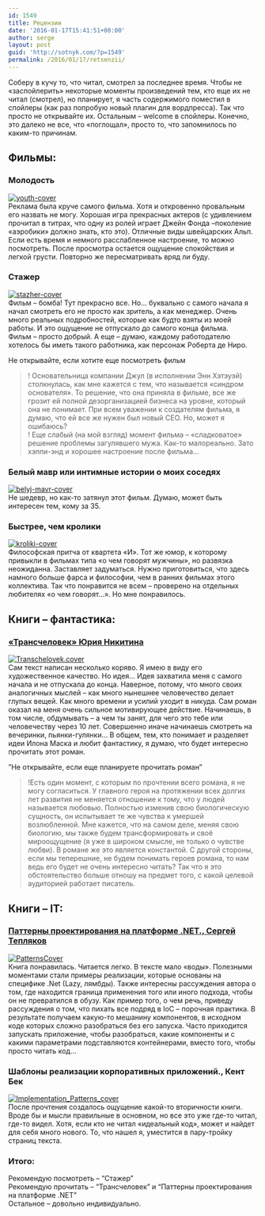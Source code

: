 ```yaml
---
id: 1549
title: Рецензии
date: '2016-01-17T15:41:51+00:00'
author: serge
layout: post
guid: 'http://sotnyk.com/?p=1549'
permalink: /2016/01/17/retsenzii/
---
```


Соберу в кучу то, что читал, смотрел за последнее время. Чтобы не «заспойлерить» некоторые моменты произведений тем, кто еще их не читал (смотрел), но планирует, я часть содержимого поместил в спойлеры (как раз попробую новый плагин для вордпресса). Так что просто не открывайте их. Остальным – welcome в спойлеры. Конечно, это далеко не все, что «поглощал», просто то, что запомнилось по каким-то причинам.

## Фильмы:

### Молодость

[![youth-cover](https://sotnyk.github.io/wp-content/uploads/2016/01/youth-cover-225x300.jpg)](https://sotnyk.github.io/wp-content/uploads/2016/01/youth-cover.jpg)  
Реклама была круче самого фильма. Хотя и откровенно провальным его назвать не могу. Хорошая игра прекрасных актеров (с удивлением прочитал в титрах, что одну из ролей играет Джейн Фонда –поколение «аэробики» должно знать, кто это). Отличные виды швейцарских Альп. Если есть время и немного расслабленное настроение, то можно посмотреть. После просмотра остается ощущение спокойствия и легкой грусти. Повторно же пересматривать вряд ли буду.

### Стажер

[![stazher-cover](https://sotnyk.github.io/wp-content/uploads/2016/01/stazher-cover-200x300.jpg)](https://sotnyk.github.io/wp-content/uploads/2016/01/stazher-cover.jpg)  
Фильм – бомба! Тут прекрасно все. Но… буквально с самого начала я начал смотреть его не просто как зритель, а как менеджер. Очень много реальных подробностей, которые как будто взяты из моей работы. И это ощущение не отпускало до самого конца фильма.  
Фильм – просто добрый. А еще – думаю, каждому работодателю хотелось бы иметь такого работника, как персонаж Роберта де Ниро.  

Не открывайте, если хотите еще посмотреть фильм 
>! Основательница компании Джул (в исполнении Энн Хэтэуэй) столкнулась, как мне кажется с тем, что называется «синдром основателя». То решение, что она приняла в фильме, все же грозит ей полной дезорганизацией бизнеса на уровне, который она не понимает. При всем уважении к создателям фильма, я думаю, что ей все же нужен был новый CEO. Но, может я ошибаюсь?  
>! Еще слабый (на мой взгляд) момент фильма – «сладковатое» решение проблемы загулявшего мужа. Как-то малореально. Зато хэппи-энд и хорошее настроение после фильма…  


### Белый мавр или интимные истории о моих соседях

[![belyj-mavr-cover](https://sotnyk.github.io/wp-content/uploads/2016/01/belyj-mavr-cover-212x300.jpg)](https://sotnyk.github.io/wp-content/uploads/2016/01/belyj-mavr-cover.jpg)  
Не шедевр, но как-то затянул этот фильм. Думаю, может быть интересен тем, кому за 35.

### Быстрее, чем кролики

[![kroliki-cover](https://sotnyk.github.io/wp-content/uploads/2016/01/kroliki-cover-207x300.jpg)](https://sotnyk.github.io/wp-content/uploads/2016/01/kroliki-cover.jpg)  
Философская притча от квартета «И». Тот же юмор, к которому привыкли в фильмах типа «о чем говорят мужчины», но развязка неожиданна. Заставляет задуматься. Нужно приготовиться, что здесь намного больше фарса и философии, чем в ранних фильмах этого коллектива. Так что понравится не всем – проверено на отдельных любителях «о чем говорят…». Но мне понравилось.

## Книги – фантастика:

### [«Трансчеловек» Юрия Никитина](https://ru.wikipedia.org/wiki/%D0%A2%D1%80%D0%B0%D0%BD%D1%81%D1%87%D0%B5%D0%BB%D0%BE%D0%B2%D0%B5%D0%BA_(%D1%80%D0%BE%D0%BC%D0%B0%D0%BD))

[![Transchelovek.cover](https://sotnyk.github.io/wp-content/uploads/2016/01/Transchelovek.cover_-191x300.jpg)](https://sotnyk.github.io/wp-content/uploads/2016/01/Transchelovek.cover_.jpg)  
Сам текст написан несколько коряво. Я имею в виду его художественное качество. Но идея… Идея захватила меня с самого начала и не отпускала до конца. Наверное, потому, что много своих аналогичных мыслей – как много нынешнее человечество делает глупых вещей. Как много времени и усилий уходит в никуда. Сам роман оказал на меня очень сильное мотивирующее действие. Начинаешь, в том числе, обдумывать – а чем ты занят, для чего это тебе или человечеству через 10 лет. Совершенно иначе начинаешь смотреть на вечеринки, пьянки-гулянки… В общем, тем, кто понимает и разделяет идеи Илона Маска и любит фантастику, я думаю, что будет интересно прочитать этот роман.  

”Не открывайте, если еще планируете прочитать роман”
>!Есть один момент, с которым по прочтении всего романа, я не могу согласиться. У главного героя на протяжении всех долгих лет развития не меняется отношение к тому, что у людей называется любовью. Полностью изменив свою биологическую сущность, он испытывает те же чувства к умершей возлюбленной. Мне кажется, что на самом деле, меняя свою биологию, мы также будем трансформировать и своё мироощущение (я уже в широком смысле, не только о чувстве любви). В романе же это является константой. С другой стороны, если мы теперешние, не будем понимать героев романа, то нам ведь его будет не очень интересно читать? Так что я это обстоятельство больше отношу на предмет того, с какой целевой аудиторией работает писатель.

## Книги – IT:

### [Паттерны проектирования на платформе .NET., Сергей Тепляков](http://sergeyteplyakov.blogspot.com/2016/01/retrospective-2015.html)


[![PatternsCover](https://sotnyk.github.io/wp-content/uploads/2016/01/PatternsCover-211x300.jpg)](https://sotnyk.github.io/wp-content/uploads/2016/01/PatternsCover.jpg)  
Книга понравилась. Читается легко. В тексте мало «воды». Полезными моментами стали примеры реализации, которые основаны на специфике .Net (Lazy, лямбды). Также интересны рассуждения автора о том, где находится граница применения того или иного подхода, чтобы он не превратился в обузу. Как пример того, о чем речь, приведу рассуждения о том, что пихать все подряд в IoC – порочная практика. В результате получаем какую-то мешанину компонентов, в исходном коде которых сложно разобраться без его запуска. Часто приходится запускать приложение, чтобы разобраться, какие компоненты и с какими параметрами подставляются контейнерами, вместо того, чтобы просто читать код…

### Шаблоны реализации корпоративных приложений., Кент Бек

[![Implementation_Patterns_cover](https://sotnyk.github.io/wp-content/uploads/2016/01/Implementation_Patterns_cover-214x300.jpg)](https://sotnyk.github.io/wp-content/uploads/2016/01/Implementation_Patterns_cover.jpg)  
После прочтения создалось ощущение какой-то вторичности книги. Вроде бы и мысли правильные в основном, но все это уже где-то читал, где-то видел. Хотя, если кто не читал «идеальный код», может и найдет для себя много нового. То, что нашел я, уместится в пару-тройку страниц текста.

### Итого:

Рекомендую посмотреть – “Стажер”  
Рекомендую прочитать – “Трансчеловек” и “Паттерны проектирования на платформе .NET”  
Остальное – довольно индивидуально.